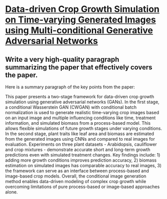 # [Data-driven Crop Growth Simulation on Time-varying Generated Images   using Multi-conditional Generative Adversarial Networks](https://arxiv.org/abs/2312.03443)

## Write a very high-quality paragraph summarizing the paper that effectively covers the paper.

 Here is a summary paragraph of the key points from the paper:

This paper presents a two-stage framework for data-driven crop growth simulation using generative adversarial networks (GANs). In the first stage, a conditional Wasserstein GAN (CWGAN) with conditional batch normalization is used to generate realistic time-varying crop images based on an input image and multiple influencing conditions like time, treatment information, and simulated biomass from a process-based model. This allows flexible simulations of future growth stages under varying conditions. In the second stage, plant traits like leaf area and biomass are estimated from the generated images using CNNs and compared to real images for evaluation. Experiments on three plant datasets - Arabidopsis, cauliflower and crop mixtures - demonstrate accurate short and long-term growth predictions even with simulated treatment changes. Key findings include: 1) adding more growth conditions improves prediction accuracy, 2) biomass estimation on simulated images has comparable accuracy to real images, 3) the framework can serve as an interface between process-based and image-based crop models. Overall, the conditional image generation method enables data-driven modeling of complex crop growth while overcoming limitations of pure process-based or image-based approaches alone.
